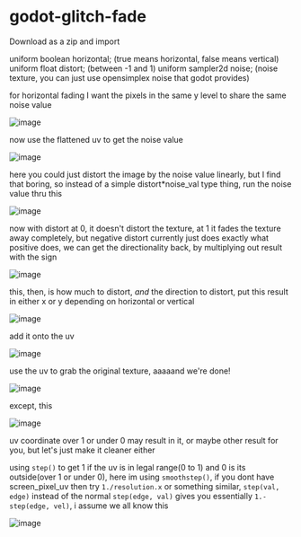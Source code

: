 # godot-glitch-fade

Download as a zip and import

uniform boolean horizontal; (true means horizontal, false means vertical)
uniform float distort; (between -1 and 1)
uniform sampler2d noise; (noise texture, you can just use opensimplex noise that godot provides)

for horizontal fading I want the pixels in the same y level to share the same noise value

![image](https://user-images.githubusercontent.com/89374056/182784682-b7daa3f3-d90e-441a-a113-9e43d65cda31.png)

now use the flattened uv to get the noise value

![image](https://user-images.githubusercontent.com/89374056/182784951-5150f98e-650c-4137-b40c-e0f08b55eaea.png)

here you could just distort the image by the noise value linearly, but I find that boring, so instead of a simple distort*noise_val type thing, run the noise value thru this

![image](https://user-images.githubusercontent.com/89374056/182785327-e250c5b0-6951-430b-a8e5-25dff94e0d22.png)

now with distort at 0, it doesn't distort the texture, at 1 it fades the texture away completely, but negative distort currently just does exactly what positive does, we can get the directionality back, by multiplying out result with the sign

![image](https://user-images.githubusercontent.com/89374056/182786047-ffb0ab01-8f9d-4b87-9b5c-3d27e0805a65.png)

this, then, is how much to distort, *and* the direction to distort, put this result in either x or y depending on horizontal or vertical

![image](https://user-images.githubusercontent.com/89374056/182786368-3e9dbada-e0a6-4084-a57a-c9325c2ca1ee.png)

add it onto the uv

![image](https://user-images.githubusercontent.com/89374056/182786480-ffad3ec6-e28f-4f68-8f07-a54681d6af50.png)

use the uv to grab the original texture, aaaaand we're done!

![image](https://user-images.githubusercontent.com/89374056/182786713-7d7c4e85-6b66-436c-b64b-ab881b7e9ca0.png)

except, this

![image](https://user-images.githubusercontent.com/89374056/182786947-6cd176b9-a262-47c1-b83d-8ac6d8a28ba1.png)

uv coordinate over 1 or under 0 may result in it, or maybe other result for you, but let's just make it cleaner either

using `step()` to get 1 if the uv is in legal range(0 to 1) and 0 is its outside(over 1 or under 0), here im using `smoothstep()`, if you dont have screen_pixel_uv then try `1./resolution.x` or something similar, `step(val, edge)` instead of the normal `step(edge, val)` gives you essentially `1.-step(edge, vel)`, i assume we all know this

![image](https://user-images.githubusercontent.com/89374056/182787301-385ce462-7963-48c3-b466-7ba779531746.png)
